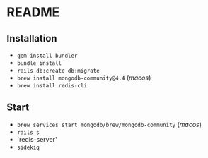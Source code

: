 # README

## Installation
- `gem install bundler`
- `bundle install`
- `rails db:create db:migrate`
- `brew install mongodb-community@4.4` (_macos_)
- `brew install redis-cli`

## Start
- `brew services start mongodb/brew/mongodb-community` (_macos_)
- `rails s`
- `redis-server'
- `sidekiq`
